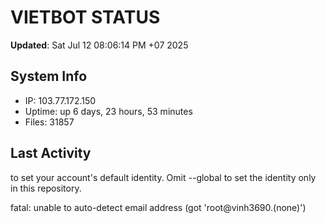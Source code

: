 # VIETBOT STATUS
**Updated**: Sat Jul 12 08:06:14 PM +07 2025

## System Info
- IP: 103.77.172.150
- Uptime: up 6 days, 23 hours, 53 minutes
- Files: 31857

## Last Activity

to set your account's default identity.
Omit --global to set the identity only in this repository.

fatal: unable to auto-detect email address (got 'root@vinh3690.(none)')
